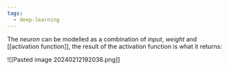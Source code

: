 ```yaml
---
tags:
  - deep-learning
---
```

The *neuron* can be modelled as a combination of *input*, *weight* and [[activation function]], the result of the activation function is what it returns:

![[Pasted image 20240212192036.png]]

